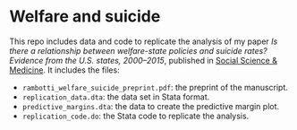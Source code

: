 # Welfare and suicide

This repo includes data and code to replicate the analysis of my paper *Is there a relationship between welfare-state policies and suicide rates? Evidence from the U.S. states, 2000–2015*, published in [Social Science & Medicine](https://doi.org/10.1016/j.socscimed.2019.112778). It includes the files:
- `rambotti_welfare_suicide_preprint.pdf`: the preprint of the manuscript. 
- `replication_data.dta`: the data set in Stata format.
- `predictive_margins.dta`: the data to create the predictive margin plot. 
- `replication_code.do`: the Stata code to replicate the analysis.
